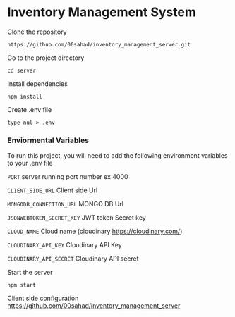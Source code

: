 # Inventory Management System

Clone the repository
            
    https://github.com/00sahad/inventory_management_server.git

Go to the project directory

    cd server

Install dependencies
     
    npm install

Create .env file
     
    type nul > .env

 ### Enviormental Variables

 To run this project, you will need to add the following environment variables to your .env file

`PORT`  server running port number ex 4000

`CLIENT_SIDE_URL` Client side Url 

`MONGODB_CONNECTION_URL` MONGO DB Url

`JSONWEBTOKEN_SECRET_KEY` JWT token Secret key

`CLOUD_NAME` Cloud name (cloudinary https://cloudinary.com/)

`CLOUDINARY_API_KEY` Cloudinary API Key 

`CLOUDINARY_API_SECRET` Cloudinary API secret

Start the server 

    npm start

Client side configuration https://github.com/00sahad/inventory_management_server


